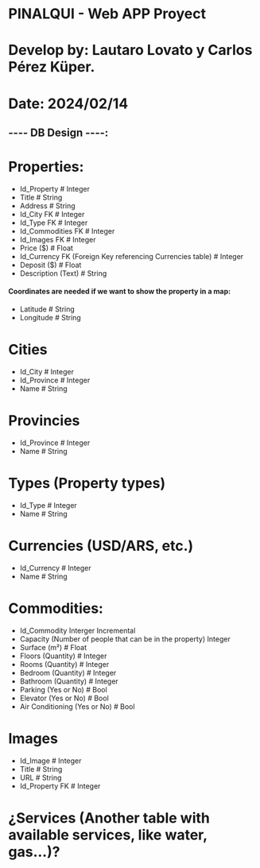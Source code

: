 # PINALQUI - Web APP Proyect
# Develop by: Lautaro Lovato y Carlos Pérez Küper.
# Date: 2024/02/14

## ---- DB Design ----:

# Properties:
- Id_Property # Integer
- Title # String
- Address # String
- Id_City FK # Integer
- Id_Type FK # Integer
- Id_Commodities FK # Integer
- Id_Images FK # Integer
- Price ($) # Float
- Id_Currency FK  (Foreign Key referencing Currencies table) # Integer
- Deposit ($) # Float
- Description (Text) # String

#### Coordinates are needed if we want to show the property in a map:
- Latitude # String
- Longitude # String

# Cities
- Id_City # Integer
- Id_Province # Integer
- Name # String

# Provincies
- Id_Province # Integer
- Name # String

# Types (Property types)
- Id_Type # Integer
- Name # String

# Currencies (USD/ARS, etc.)
- Id_Currency # Integer
- Name # String

# Commodities:
- Id_Commodity Interger Incremental
- Capacity (Number of people that can be in the property) Integer
- Surface (m²) # Float
- Floors (Quantity) # Integer
- Rooms (Quantity) # Integer
- Bedroom (Quantity) # Integer
- Bathroom (Quantity) # Integer
- Parking (Yes or No) # Bool
- Elevator (Yes or No) # Bool
- Air Conditioning (Yes or No) # Bool

# Images
- Id_Image # Integer
- Title # String
- URL # String
- Id_Property FK # Integer

# ¿Services  (Another table with available services, like water, gas...)?
